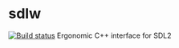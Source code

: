 # sdlw
[![Build status](https://ci.appveyor.com/api/projects/status/uljl3tk9hsnma2nt?svg=true)](https://ci.appveyor.com/project/JankoDedic/sdlw)
Ergonomic C++ interface for SDL2
